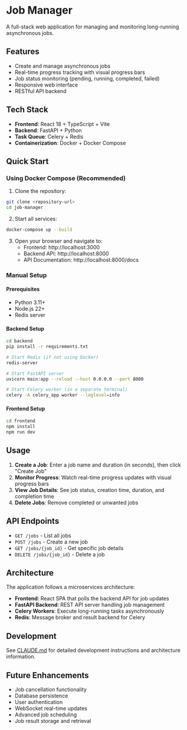 # Job Manager

A full-stack web application for managing and monitoring long-running asynchronous jobs.

## Features

- Create and manage asynchronous jobs
- Real-time progress tracking with visual progress bars
- Job status monitoring (pending, running, completed, failed)
- Responsive web interface
- RESTful API backend

## Tech Stack

- **Frontend**: React 18 + TypeScript + Vite
- **Backend**: FastAPI + Python
- **Task Queue**: Celery + Redis
- **Containerization**: Docker + Docker Compose

## Quick Start

### Using Docker Compose (Recommended)

1. Clone the repository:
```bash
git clone <repository-url>
cd job-manager
```

2. Start all services:
```bash
docker-compose up --build
```

3. Open your browser and navigate to:
   - Frontend: http://localhost:3000
   - Backend API: http://localhost:8000
   - API Documentation: http://localhost:8000/docs

### Manual Setup

#### Prerequisites
- Python 3.11+
- Node.js 22+
- Redis server

#### Backend Setup
```bash
cd backend
pip install -r requirements.txt

# Start Redis (if not using Docker)
redis-server

# Start FastAPI server
uvicorn main:app --reload --host 0.0.0.0 --port 8000

# Start Celery worker (in a separate terminal)
celery -A celery_app worker --loglevel=info
```

#### Frontend Setup
```bash
cd frontend
npm install
npm run dev
```

## Usage

1. **Create a Job**: Enter a job name and duration (in seconds), then click "Create Job"
2. **Monitor Progress**: Watch real-time progress updates with visual progress bars
3. **View Job Details**: See job status, creation time, duration, and completion time
4. **Delete Jobs**: Remove completed or unwanted jobs

## API Endpoints

- `GET /jobs` - List all jobs
- `POST /jobs` - Create a new job
- `GET /jobs/{job_id}` - Get specific job details  
- `DELETE /jobs/{job_id}` - Delete a job

## Architecture

The application follows a microservices architecture:

- **Frontend**: React SPA that polls the backend API for job updates
- **FastAPI Backend**: REST API server handling job management
- **Celery Workers**: Execute long-running tasks asynchronously
- **Redis**: Message broker and result backend for Celery

## Development

See [CLAUDE.md](./CLAUDE.md) for detailed development instructions and architecture information.

## Future Enhancements

- Job cancellation functionality
- Database persistence
- User authentication
- WebSocket real-time updates
- Advanced job scheduling
- Job result storage and retrieval
